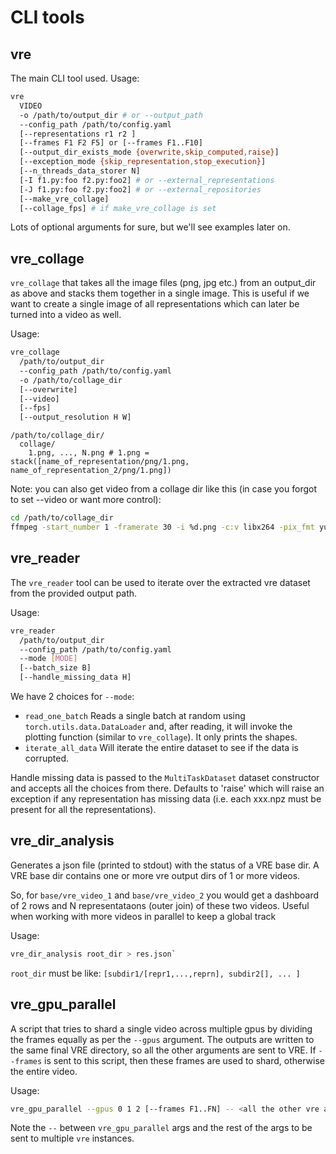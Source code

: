# CLI tools

## vre

The main CLI tool used. Usage:

```bash
vre
  VIDEO
  -o /path/to/output_dir # or --output_path
  --config_path /path/to/config.yaml
  [--representations r1 r2 ]
  [--frames F1 F2 F5] or [--frames F1..F10]
  [--output_dir_exists_mode {overwrite,skip_computed,raise}]
  [--exception_mode {skip_representation,stop_execution}]
  [--n_threads_data_storer N]
  [-I f1.py:foo f2.py:foo2] # or --external_representations
  [-J f1.py:foo f2.py:foo2] # or --external_repositories
  [--make_vre_collage]
  [--collage_fps] # if make_vre_collage is set
```

Lots of optional arguments for sure, but we'll see examples later on.

## vre_collage

`vre_collage` that takes all the image files (png, jpg etc.) from an output_dir as above and
stacks them together in a single image. This is useful if we want to create a single image of all representations which
can later be turned into a video as well.

Usage:
```bash
vre_collage
  /path/to/output_dir
  --config_path /path/to/config.yaml
  -o /path/to/collage_dir
  [--overwrite]
  [--video]
  [--fps]
  [--output_resolution H W]
```

```
/path/to/collage_dir/
  collage/
    1.png, ..., N.png # 1.png = stack([name_of_representation/png/1.png, name_of_representation_2/png/1.png])
```

Note: you can also get video from a collage dir like this (in case you forgot to set --video or want more control):

```bash
cd /path/to/collage_dir
ffmpeg -start_number 1 -framerate 30 -i %d.png -c:v libx264 -pix_fmt yuv420p /path/to/collage.mp4;
```

## vre_reader

The `vre_reader` tool can be used to iterate over the extracted vre dataset from the provided output path.

Usage:
```bash
vre_reader
  /path/to/output_dir
  --config_path /path/to/config.yaml
  --mode [MODE]
  [--batch_size B]
  [--handle_missing_data H]
```

We have 2 choices for `--mode`:
- `read_one_batch` Reads a single batch at random using `torch.utils.data.DataLoader` and, after reading, it will invoke the plotting function (similar to `vre_collage`). It only prints the shapes.
- `iterate_all_data` Will iterate the entire dataset to see if the data is corrupted.

Handle missing data is passed to the `MultiTaskDataset` dataset constructor and accepts all the choices from there.
Defaults to 'raise' which will raise an exception if any representation has missing data (i.e. each xxx.npz must be
present for all the representations).

## vre_dir_analysis

Generates a json file (printed to stdout) with the status of a VRE base dir. A VRE base dir contains one or more vre output dirs of 1 or more videos.

So, for `base/vre_video_1` and `base/vre_video_2` you would get a dashboard of 2 rows and N representataons (outer join) of these two videos. Useful when working with more videos in parallel to keep a global track

Usage:

```bash
vre_dir_analysis root_dir > res.json`
```

`root_dir` must be like: `[subdir1/[repr1,...,reprn], subdir2[], ... ]`

## vre_gpu_parallel

A script that tries to shard a single video across multiple gpus by dividing the frames equally as per the `--gpus` argument. The outputs are written to the same final VRE directory, so all the other arguments are sent to VRE. If `--frames` is sent to this script, then these frames are used to shard, otherwise the entire video.

Usage:

```bash
vre_gpu_parallel --gpus 0 1 2 [--frames F1..FN] -- <all the other vre args>
```

Note the `--` between `vre_gpu_parallel` args and the rest of the args to be sent to multiple `vre` instances.
